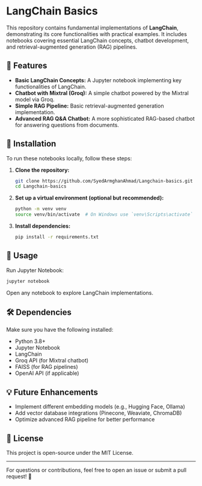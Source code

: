 # LangChain Basics

This repository contains fundamental implementations of **LangChain**, demonstrating its core functionalities with practical examples. It includes notebooks covering essential LangChain concepts, chatbot development, and retrieval-augmented generation (RAG) pipelines.

## 📌 Features
- **Basic LangChain Concepts:** A Jupyter notebook implementing key functionalities of LangChain.
- **Chatbot with Mixtral (Groq):** A simple chatbot powered by the Mixtral model via Groq.
- **Simple RAG Pipeline:** Basic retrieval-augmented generation implementation.
- **Advanced RAG Q&A Chatbot:** A more sophisticated RAG-based chatbot for answering questions from documents.

## 🔧 Installation
To run these notebooks locally, follow these steps:
1. **Clone the repository:**
   ```bash
   git clone https://github.com/SyedArmghanAhmad/Langchain-basics.git
   cd Langchain-basics
   ```
2. **Set up a virtual environment (optional but recommended):**
   ```bash
   python -m venv venv
   source venv/bin/activate  # On Windows use `venv\Scripts\activate`
   ```
3. **Install dependencies:**
   ```bash
   pip install -r requirements.txt
   ```

## 🚀 Usage
Run Jupyter Notebook:
```bash
jupyter notebook
```
Open any notebook to explore LangChain implementations.

## 🛠️ Dependencies
Make sure you have the following installed:
- Python 3.8+
- Jupyter Notebook
- LangChain
- Groq API (for Mixtral chatbot)
- FAISS (for RAG pipelines)
- OpenAI API (if applicable)

## 💡 Future Enhancements
- Implement different embedding models (e.g., Hugging Face, Ollama)
- Add vector database integrations (Pinecone, Weaviate, ChromaDB)
- Optimize advanced RAG pipeline for better performance

## 📜 License
This project is open-source under the MIT License.

---
For questions or contributions, feel free to open an issue or submit a pull request! 🚀

